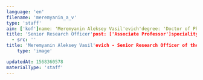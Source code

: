 ```yaml
---
language: 'en'
filename: 'meremyanin_a_v'
type: 'staff'
aim: ['kof']name: 'Meremyanin Aleksey Vasil'evich'degree: 'Doctor of Physico-Mathematical Sciences'
title: 'Senior Research Officer'post: ['Associate Professor']speciality: '(01.04.02) Theoretical physics'contacts: []avatar:
  - src: ''
title: 'Meremyanin Aleksey Vasil'evich - Senior Research Officer of the General physics Department'
    type: 'image'

updatedAt: 1568360578
materialType: 'staff'
---
```


